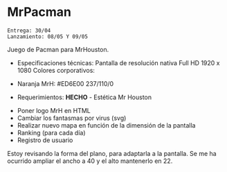 # MrPacman
    Entrega: 30/04
    Lanzamiento: 08/05 Y 09/05

Juego de Pacman para MrHouston.

* Especificaciones técnicas:
Pantalla de resolución nativa Full HD 1920 x 1080
Colores corporativos:
 - Naranja MrH:
 #ED6E00
 237/110/0

* Requerimientos:
**HECHO** - Estética Mr Houston
- Poner logo MrH en HTML
- Cambiar los fantasmas por virus (svg)
- Realizar nuevo mapa en función de la dimensión de la pantalla
- Ranking (para cada día)
- Registro de usuario


Estoy revisando la forma del plano, para adaptarla a la pantalla. Se me ha ocurrido ampliar el ancho a 40 y el alto mantenerlo en 22.
